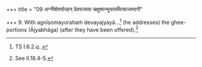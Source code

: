 +++
title = "09 अग्नीषोमयोरहन् देवयज्यया चक्षुष्मान्भूयासमित्याज्यभागौ"

+++
9. With agnīṣomayorahaṁ devayajyayā...[^1] (he addresses) the ghee-portions (Ājyabhāga) (after they have been offered).[^2]  

[^1]: TS I.6.2.q..  

[^2]: See II.18.4-5.  
